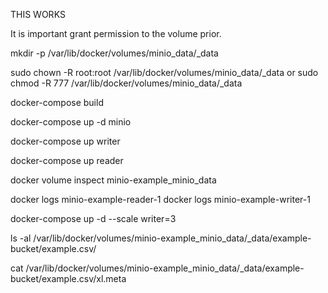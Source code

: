 THIS WORKS 

It is important grant permission to the volume prior.

mkdir -p /var/lib/docker/volumes/minio_data/_data

sudo chown -R root:root /var/lib/docker/volumes/minio_data/_data
or 
sudo chmod -R 777 /var/lib/docker/volumes/minio_data/_data


docker-compose build

docker-compose up -d minio

docker-compose up writer

docker-compose up reader

docker volume inspect minio-example_minio_data

docker logs minio-example-reader-1
docker logs minio-example-writer-1

docker-compose up -d --scale writer=3

ls -al /var/lib/docker/volumes/minio-example_minio_data/_data/example-bucket/example.csv/

cat /var/lib/docker/volumes/minio-example_minio_data/_data/example-bucket/example.csv/xl.meta
